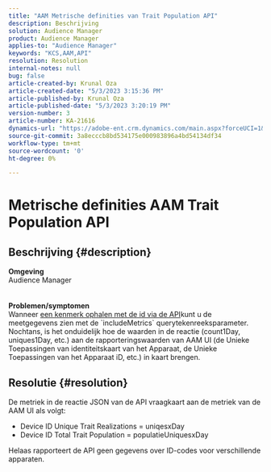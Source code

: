 ```yaml
---
title: "AAM Metrische definities van Trait Population API"
description: Beschrijving
solution: Audience Manager
product: Audience Manager
applies-to: "Audience Manager"
keywords: "KCS,AAM,API"
resolution: Resolution
internal-notes: null
bug: false
article-created-by: Krunal Oza
article-created-date: "5/3/2023 3:15:36 PM"
article-published-by: Krunal Oza
article-published-date: "5/3/2023 3:20:19 PM"
version-number: 3
article-number: KA-21616
dynamics-url: "https://adobe-ent.crm.dynamics.com/main.aspx?forceUCI=1&pagetype=entityrecord&etn=knowledgearticle&id=08ba1058-c5e9-ed11-a7c6-6045bd006b4b"
source-git-commit: 3a8ecccb8bd534175e000983896a4bd54134df34
workflow-type: tm+mt
source-wordcount: '0'
ht-degree: 0%

---
```


# Metrische definities AAM Trait Population API

## Beschrijving {#description}

<b>Omgeving</b><br>Audience Manager<br> <br> <br><b>Problemen/symptomen</b><br>Wanneer [een kenmerk ophalen met de id via de API](https://bank.demdex.com/portal/swagger/index.html#/Traits%20API/get_traits__sid_)kunt u de meetgegevens zien met de `includeMetrics` querytekenreeksparameter. Nochtans, is het onduidelijk hoe de waarden in de reactie (count1Day, uniques1Day, etc.) aan de rapporteringswaarden van AAM UI (de Unieke Toepassingen van identiteitskaart van het Apparaat, de Unieke Toepassingen van het Apparaat iD, etc.) in kaart brengen. 

## Resolutie {#resolution}


De metriek in de reactie JSON van de API vraagkaart aan de metriek van de AAM UI als volgt:

- Device ID Unique Trait Realizations = uniqesxDay
- Device ID Total Trait Population = populatieUniquesxDay


Helaas rapporteert de API geen gegevens over ID-codes voor verschillende apparaten.
